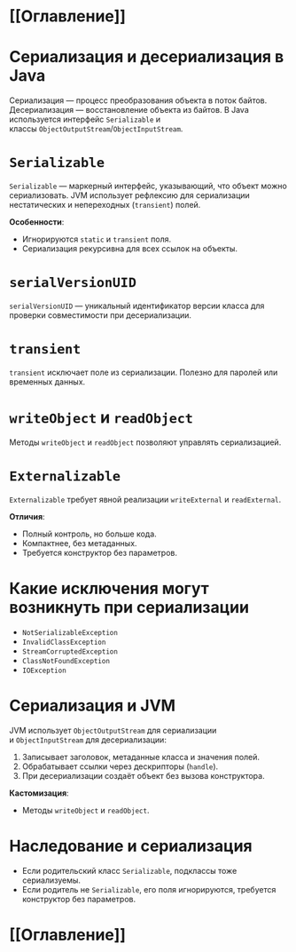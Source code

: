 # [[Оглавление]]

# Cериализация и десериализация в Java

Сериализация — процесс преобразования объекта в поток байтов. Десериализация — восстановление объекта из байтов. В Java используется интерфейс `Serializable` и классы `ObjectOutputStream`/`ObjectInputStream`.

# `Serializable`

`Serializable` — маркерный интерфейс, указывающий, что объект можно сериализовать. JVM использует рефлексию для сериализации нестатических и непереходных (`transient`) полей.

**Особенности**:
- Игнорируются `static` и `transient` поля.
- Сериализация рекурсивна для всех ссылок на объекты.

# `serialVersionUID`

`serialVersionUID` — уникальный идентификатор версии класса для проверки совместимости при десериализации.
# `transient`

`transient` исключает поле из сериализации. Полезно для паролей или временных данных.

# `writeObject` и `readObject`

Методы `writeObject` и `readObject` позволяют управлять сериализацией.
# `Externalizable`

`Externalizable` требует явной реализации `writeExternal` и `readExternal`.

**Отличия**:

- Полный контроль, но больше кода.
- Компактнее, без метаданных.
- Требуется конструктор без параметров.

# Какие исключения могут возникнуть при сериализации

- `NotSerializableException`
- `InvalidClassException`
- `StreamCorruptedException`
- `ClassNotFoundException`
- `IOException`

# Cериализация и JVM

JVM использует `ObjectOutputStream` для сериализации и `ObjectInputStream` для десериализации:

1. Записывает заголовок, метаданные класса и значения полей.
2. Обрабатывает ссылки через дескрипторы (`handle`).
3. При десериализации создаёт объект без вызова конструктора.

**Кастомизация**:

- Методы `writeObject` и `readObject`.

# Наследование и сериализация

- Если родительский класс `Serializable`, подклассы тоже сериализуемы.
- Если родитель не `Serializable`, его поля игнорируются, требуется конструктор без параметров.

# [[Оглавление]]